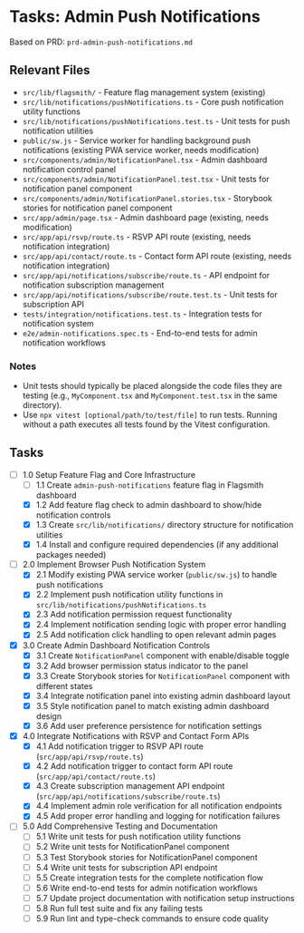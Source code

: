 # Tasks: Admin Push Notifications

Based on PRD: `prd-admin-push-notifications.md`

## Relevant Files

- `src/lib/flagsmith/` - Feature flag management system (existing)
- `src/lib/notifications/pushNotifications.ts` - Core push notification utility functions
- `src/lib/notifications/pushNotifications.test.ts` - Unit tests for push notification utilities
- `public/sw.js` - Service worker for handling background push notifications (existing PWA service worker, needs modification)
- `src/components/admin/NotificationPanel.tsx` - Admin dashboard notification control panel
- `src/components/admin/NotificationPanel.test.tsx` - Unit tests for notification panel component
- `src/components/admin/NotificationPanel.stories.tsx` - Storybook stories for notification panel component
- `src/app/admin/page.tsx` - Admin dashboard page (existing, needs modification)
- `src/app/api/rsvp/route.ts` - RSVP API route (existing, needs notification integration)
- `src/app/api/contact/route.ts` - Contact form API route (existing, needs notification integration)
- `src/app/api/notifications/subscribe/route.ts` - API endpoint for notification subscription management
- `src/app/api/notifications/subscribe/route.test.ts` - Unit tests for subscription API
- `tests/integration/notifications.test.ts` - Integration tests for notification system
- `e2e/admin-notifications.spec.ts` - End-to-end tests for admin notification workflows

### Notes

- Unit tests should typically be placed alongside the code files they are testing (e.g., `MyComponent.tsx` and `MyComponent.test.tsx` in the same directory).
- Use `npx vitest [optional/path/to/test/file]` to run tests. Running without a path executes all tests found by the Vitest configuration.

## Tasks

- [ ] 1.0 Setup Feature Flag and Core Infrastructure
  - [ ] 1.1 Create `admin-push-notifications` feature flag in Flagsmith dashboard
  - [x] 1.2 Add feature flag check to admin dashboard to show/hide notification controls
  - [x] 1.3 Create `src/lib/notifications/` directory structure for notification utilities
  - [x] 1.4 Install and configure required dependencies (if any additional packages needed)

- [ ] 2.0 Implement Browser Push Notification System
  - [x] 2.1 Modify existing PWA service worker (`public/sw.js`) to handle push notifications
  - [x] 2.2 Implement push notification utility functions in `src/lib/notifications/pushNotifications.ts`
  - [x] 2.3 Add notification permission request functionality
  - [x] 2.4 Implement notification sending logic with proper error handling
  - [x] 2.5 Add notification click handling to open relevant admin pages

- [x] 3.0 Create Admin Dashboard Notification Controls
  - [x] 3.1 Create `NotificationPanel` component with enable/disable toggle
  - [x] 3.2 Add browser permission status indicator to the panel
  - [x] 3.3 Create Storybook stories for `NotificationPanel` component with different states
  - [x] 3.4 Integrate notification panel into existing admin dashboard layout
  - [x] 3.5 Style notification panel to match existing admin dashboard design
  - [x] 3.6 Add user preference persistence for notification settings

- [x] 4.0 Integrate Notifications with RSVP and Contact Form APIs
  - [x] 4.1 Add notification trigger to RSVP API route (`src/app/api/rsvp/route.ts`)
  - [x] 4.2 Add notification trigger to contact form API route (`src/app/api/contact/route.ts`)
  - [x] 4.3 Create subscription management API endpoint (`src/app/api/notifications/subscribe/route.ts`)
  - [x] 4.4 Implement admin role verification for all notification endpoints
  - [x] 4.5 Add proper error handling and logging for notification failures

- [ ] 5.0 Add Comprehensive Testing and Documentation
  - [ ] 5.1 Write unit tests for push notification utility functions
  - [ ] 5.2 Write unit tests for NotificationPanel component
  - [ ] 5.3 Test Storybook stories for NotificationPanel component
  - [ ] 5.4 Write unit tests for subscription API endpoint
  - [ ] 5.5 Create integration tests for the complete notification flow
  - [ ] 5.6 Write end-to-end tests for admin notification workflows
  - [ ] 5.7 Update project documentation with notification setup instructions
  - [ ] 5.8 Run full test suite and fix any failing tests
  - [ ] 5.9 Run lint and type-check commands to ensure code quality
